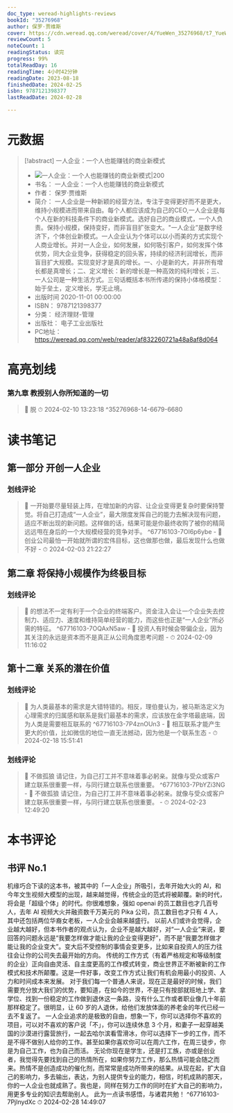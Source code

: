 ```yaml
---
doc_type: weread-highlights-reviews
bookId: "35276968"
author: 保罗·贾维斯
cover: https://cdn.weread.qq.com/weread/cover/4/YueWen_35276968/t7_YueWen_35276968.jpg
reviewCount: 5
noteCount: 1
readingStatus: 读完
progress: 99%
totalReadDay: 16
readingTime: 4小时42分钟
readingDate: 2023-08-18
finishedDate: 2024-02-25
isbn: 9787121398377
lastReadDate: 2024-02-28

---
```

# 元数据
> [!abstract] 一人企业：一个人也能赚钱的商业新模式
> - ![ 一人企业：一个人也能赚钱的商业新模式|200](https://cdn.weread.qq.com/weread/cover/4/YueWen_35276968/t7_YueWen_35276968.jpg)
> - 书名： 一人企业：一个人也能赚钱的商业新模式
> - 作者： 保罗·贾维斯
> - 简介： 一人企业是一种新颖的经营方法，专注于变得更好而不是更大，维持小规模进而带来自由。每个人都应该成为自己的CEO,一人企业是每个人在新的科技条件下的商业新模式。选好自己的商业模式，一个人负责。保持小规模，保持变好，而非盲目扩张变大。"一人企业”是数字经济下，个体创业新模式。一人企业认为个体可以以小而美的方式实现个人商业增长。并对一人企业，如何发展，如何吸引客户，如何发挥个体优势，同大企业竞争，获得稳定的回头客，持续的经济利润增长，而非盲目扩大规模。实现变好才是真的增长。一、小是新的大，并非所有增长都是真增长；二、定义增长：新的增长是一种高效的纯利增长；三、一人公司是一种生活方式。三句话概括本书所传递的保持小体格模型：始于垒土，定义增长，学无止境。
> - 出版时间 2020-11-01 00:00:00
> - ISBN： 9787121398377
> - 分类： 经济理财-管理
> - 出版社： 电子工业出版社
> - PC地址：https://weread.qq.com/web/reader/af832260721a48a8af8d064

# 高亮划线

### 第九章 教授别人你所知道的一切

> 📌 脱 
> ⏱ 2024-02-10 13:23:18 ^35276968-14-6679-6680

# 读书笔记

## 第一部分 开创一人企业

### 划线评论
> 📌 一开始要尽量轻装上阵，在增加新的内容、让企业变得更复杂时要保持警觉。将自己打造成“一人企业”，最大限度发挥自己的能力去解决现有问题，适应不断出现的新问题。这样做的话，结果可能是你最终收购了被你的精简远远甩在身后的一个大规模经营的竞争对手。  ^67716103-7OI6p6ybe
    - 💭 创业公司最怕一开始就所谓的宏伟目标，这也做那也做，最后发现什么也做不好
    - ⏱ 2024-02-03 21:22:27
   
## 第二章 将保持小规模作为终极目标

### 划线评论
> 📌 的想法不一定有利于一个企业的终端客户。资金注入会让一个企业失去控制力、适应力、速度和维持简单经营的能力，而这些也正是“一人企业”所必需的特征。  ^67716103-7OQAxN5aw
    - 💭 投资人有时候会带偏企业，因为其关注的永远是资本而不是真正从公司角度思考问题
    - ⏱ 2024-02-09 11:16:02
   
## 第十二章 关系的潜在价值

### 划线评论
> 📌 为人类最基本的需求是大错特错的。相反，理伯曼认为，被马斯洛定义为心理需求的归属感和联系是我们最基本的需求，应该放在金字塔最底端，因为人类是需要相互联系的  ^67716103-7P4znOUn3
    - 💭 相互联系才能产生更大的价值，比如微信的地位一直无法撼动，因为他是一个联系生态
    - ⏱ 2024-02-18 15:51:41

### 划线评论
> 📌 不做孤狼
请记住，为自己打工并不意味着事必躬亲。就像与受众或客户建立联系很重要一样，与同行建立联系也很重要。  ^67716103-7PbYZi3NG
    - 💭 不做孤狼
请记住，为自己打工并不意味着事必躬亲。就像与受众或客户建立联系很重要一样，与同行建立联系也很重要。
    - ⏱ 2024-02-23 12:49:20
   
# 本书评论

## 书评 No.1 
机缘巧合下读的这本书，被其中的「一人企业」所吸引，去年开始大火的 AI，和今年文生视频大模型的出现，越来越觉得，传统企业的范式将被颠覆。新的时代，将会是「超级个体」的时代。你很难想象，强如 openai 的员工数目也才几百号人，去年 AI 视频大火并融资数千万美元的 Pika 公司，员工数目也才只有 4 人，其中还包括两位华裔女老板，一人企业会越来越盛行。
以前人们或许会觉得，企业越大越好，但本书作者的观点认为，企业不是越大越好，对“一人企业”来说，要回答的问题永远是“我要怎样做才能让我的企业变得更好”，而不是“我要怎样做才能让我的企业变大”。变大后不受控制的事情会变更多，比如来自投资人的压力往往会让你的公司失去最开始的方向。
传统的工作方式（有着严格规定和等级制度的企业）正向自由灵活、自主度更高的工作模式转变，商业世界正不断被新的工作模式和技术所颠覆。这是一件好事，改变工作方式让我们有机会用最小的投资、人力和时间成本来发展。
对于我们每一个普通人来说，现在正是最好的时候，我们需要充分放大我们的优势，要知道，在如今的世界，不是只有按部就班地上学、拿学位、找到一份稳定的工作做到退休这一条路，没有什么工作或者职业像几十年前那样稳定了。很明显，让 60 岁的人退休，给他们发放体面的养老金的年代已经一去不复返了。
一人企业追求的是极致的自由，想象一下，你可以选择你不喜欢的项目，可以对不喜欢的客户说「不」，你可以连续休息 3 个月，和妻子一起穿越美国的沙漠进行露营旅行，一起去哈尔滨看雪滑冰，你可以选择下一步的工作，而不是不得不做别人给你的工作。甚至如果你喜欢你可以在周六工作，在周三徒步，你是为自己工作，也为自己而活。
无论你现在是学生，还是打工族，亦或是创业者，我觉得先要找到自己的热情所在，如果你努力工作，那么热情可能会随之而来。热情不是创造成功的催化剂，而常常是成功所带来的结果。从现在起，扩大自己的影响力，多去输出，表达，为别人提供专业的能力，相信，时机成熟的那天，你的一人企业也就成熟了。我也是，同样在努力工作的同时在扩大自己的影响力，用更多专业的知识去帮助别人。
此为一点读书感悟，与诸君共勉！ ^67716103-7PjInydXc
⏱ 2024-02-28 14:49:07
